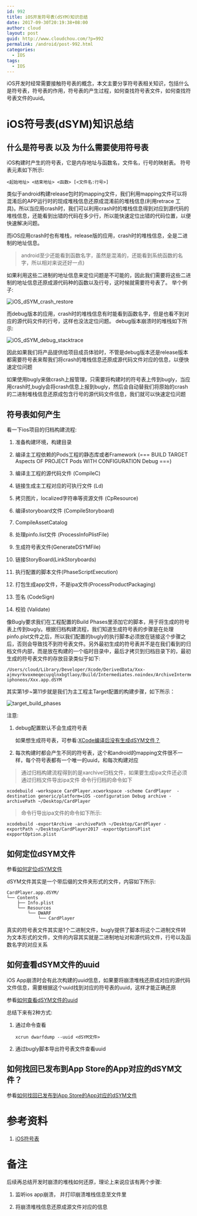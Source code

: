 ```yaml
---
id: 992
title: iOS开发符号表(dSYM)知识总结
date: 2017-09-30T20:19:38+08:00
author: cloud
layout: post
guid: http://www.cloudchou.com/?p=992
permalink: /android/post-992.html
categories:
  - IOS
tags:
  - IOS
---
```


iOS开发时经常需要接触符号表的概念，本文主要分享符号表相关知识，包括什么是符号表，符号表的作用，符号表的产生过程，如何查找符号表文件，如何查找符号表文件的uuid。

# iOS符号表(dSYM)知识总结

## 什么是符号表 以及 为什么需要使用符号表

iOS构建时产生的符号表，它是内存地址与函数名，文件名，行号的映射表。 符号表元素如下所示:

```
<起始地址> <结束地址> <函数> [<文件名:行号>]
```

类似于android构建release包时的mapping文件，我们利用mapping文件可以将混淆后的APP运行时的现成堆栈信息还原成混淆前的堆栈信息(利用retrace
工具)。所以当应用crash时，我们可以利用crash时的堆栈信息得到对应到源代码的堆栈信息，还能看到出错的代码在多少行，所以能快速定位出错的代码位置，以便快速解决问题。

而iOS应用crash时也有堆栈，release版的应用，crash时的堆栈信息，全是二进制的地址信息。

> android至少还能看到函数名字，虽然是混淆的，还能看到系统函数的名字，所以相对来说还好一点)

如果利用这些二进制的地址信息来定位问题是不可能的，因此我们需要将这些二进制的地址信息还原成源代码种的函数以及行号，这时候就需要符号表了。 举个例子:

![iOS_dSYM_crash_restore](/assets/blogimgs/iOS_dSYM_crash_restore.png)

而debug版本的应用，crash时的堆栈信息有时能看到函数名字，但是也看不到对应的源代码文件的行号，这样也没法定位问题。 debug版本崩溃时的堆栈如下所示:

![iOS_dSYM_debug_stacktrace](/assets/blogimgs/iOS_dSYM_debug_stacktrace.png)

因此如果我们将产品提供给项目成员体验时，不管是debug版本还是release版本都需要符号表来帮我们将crash的堆栈信息还原成源代码文件对应的信息，以便快速定位问题
 
如果使用bugly来做crash上报管理，只需要将构建时的符号表上传到bugly，当应用crash时,bugly会将crash信息上报到bugly，然后会自动替我们将原始的crash的二进制堆栈信息还原成包含行号的源代码文件信息，我们就可以快速定位问题

## 符号表如何产生

看一下ios项目的归档构建流程:

1.  准备构建环境，构建目录

2.  编译主工程依赖的Pods工程的静态库或者Framework (=== BUILD TARGET Aspects OF PROJECT Pods WITH CONFIGURATION Debug ===)

3.  编译主工程的源代码文件 (CompileC)

4.  链接生成主工程对应的可执行文件  (Ld)

5.  拷贝图片，localized字符串等资源文件 (CpResource)

6.  编译storyboard文件 (CompileStoryboard)

7.  CompileAssetCatalog

8.  处理pinfo.list文件 (ProcessInfoPlistFile)

9.  生成符号表文件(GenerateDSYMFile)

10. 链接StoryBoard(LinkStoryboards)

11. 执行配置的脚本文件(PhaseScriptExecution)

12. 打包生成app文件，不是ipa文件(ProcessProductPackaging)

13. 签名 (CodeSign)

14. 校验 (Validate)

像Bugly要求我们在工程配置的Build Phases里添加它的脚本，用于将生成的符号表上传到bugly。根据归档构建流程，我们知道生成符号表的步骤是在处理pinfo.plst文件之后，所以我们配置的bugly的执行脚本必须放在链接这个步骤之后，否则会导致找不到符号表文件。另外最初生成的符号表并不是在我们看到的归档文件内部，而是放在构建的一个临时目录中，最后才拷贝到归档目录下的，最初生成的符号表文件的存放目录类似于如下:

```
/Users/cloud/Library/Developer/Xcode/DerivedData/Xxx-ajmvyrkvoxmeqecuyqlnxbgtlaoy/Build/Intermediates.noindex/ArchiveIntermediates/Here/BuildProductsPath/Debug-iphoneos/Xxx.app.dSYM
```

其实第1步~第11步就是我们为主工程主Target配置的构建步骤，如下所示：

![target_build_phases](/assets/blogimgs/target_build_phases.png)

注意:

1.  debug配置默认不会生成符号表

    如果想生成符号表，可参看:[XCode编译后没有生成dSYM文件？](https://bugly.qq.com/docs/user-guide/symbol-configuration-ios/?v=20170912151050#xcodedsym)

2.  每次构建时都会产生不同的符号表，这个和android的mapping文件很不一样，每个符号表都有一个唯一的uuid，和每次构建对应

> 通过归档构建流程得到的是xarchive归档文件，如果要生成ipa文件还必须通过归档文件导出ipa文件
> 命令行归档的命令如下 

```
xcodebuild -workspace CardPlayer.xcworkspace -scheme CardPlayer  -destination generic/platform=iOS -configuration Debug archive -archivePath ~/Desktop/CardPlayer
```

> 命令行导出ipa文件的命令如下所示:

```
xcodebuild -exportArchive -archivePath ~/Desktop/CardPlayer -exportPath ~/Desktop/CardPlayer2017 -exportOptionsPlist expportOption.plist 
```

## 如何定位dSYM文件

参看[如何定位dSYM文件](https://bugly.qq.com/docs/user-guide/symbol-configuration-ios/?v=20170912151050#dsym_2)

dSYM文件其实是一个带后缀的文件夹形式的文件，内容如下所示:

```
CardPlayer.app.dSYM/
└── Contents
    ├── Info.plist
    └── Resources
        └── DWARF
            └── CardPlayer
```

真实的符号表文件其实是1个二进制文件，bugly提供了脚本将这个二进制文件转为文本形式的文件，文件的内容其实就是二进制地址对和源代码文件，行号以及函数名字的对应关系

## 如何查看dSYM文件的uuid

iOS App崩溃时会有此次构建的uuid信息，如果要将崩溃堆栈还原成对应的源代码文件信息，需要根据这个uuid找到对应的符号表的uuid，这样才能正确还原

参看[如何查看dSYM文件的uuid](https://bugly.qq.com/docs/user-guide/symbol-configuration-ios/?v=20170912151050#dsymuuid)

总结下来有2种方式:

1.  通过命令查看

    ```
    xcrun dwarfdump --uuid <dSYM文件>
    ```

2.  通过bugly脚本导出符号表文件查看uuid

## 如何找回已发布到App Store的App对应的dSYM文件？

参看[如何找回已发布到App Store的App对应的dSYM文件](https://bugly.qq.com/docs/user-guide/symbol-configuration-ios/?v=20170912151050#app-storeappdsym)

# 参考资料

1. [iOS符号表](https://bugly.qq.com/docs/user-guide/symbol-configuration-ios/?v=20170912151050#_2)

# 备注

后续再总结开发时崩溃的堆栈如何还原，理论上来说应该有两个步骤:

1.  监听ios app崩溃， 并打印崩溃堆栈信息至文件里

2.  将崩溃堆栈信息还原成源文件对应的信息




